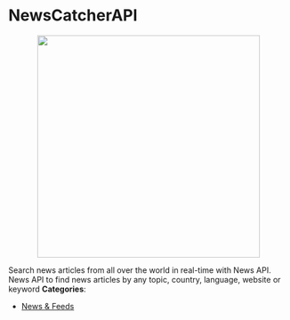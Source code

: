 # NewsCatcherAPI

<p align="center">
    <img width="400" src="https://raw.githubusercontent.com/awesome-apis/awesome-apis/apis/newscatcherapi/logo_256x256.png" />
</p>


Search news articles from all over the world in real-time with News API. News API to find news articles by any topic, country, language, website or keyword
**Categories**:

- [News & Feeds](https://github/awesome-apis/awesome-apis#news-and-feeds)



